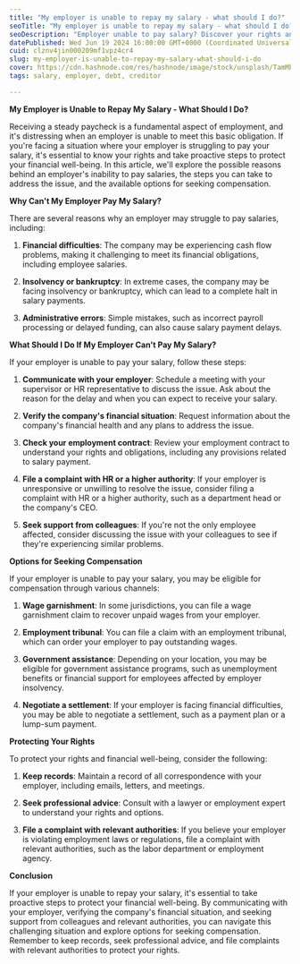 ```yaml
---
title: "My employer is unable to repay my salary - what should I do?"
seoTitle: "My employer is unable to repay my salary - what should I do?"
seoDescription: "Employer unable to pay salary? Discover your rights and options for seeking compensation, including wage garnishment, employment tribunals, and government a"
datePublished: Wed Jun 19 2024 16:00:00 GMT+0000 (Coordinated Universal Time)
cuid: clznv4jin000209mf1vpz4cr4
slug: my-employer-is-unable-to-repay-my-salary-what-should-i-do
cover: https://cdn.hashnode.com/res/hashnode/image/stock/unsplash/TamMbr4okv4/upload/a09512c7bb8e2984ccf8939c3f08fee2.jpeg
tags: salary, employer, debt, creditor

---
```


**My Employer is Unable to Repay My Salary - What Should I Do?**

Receiving a steady paycheck is a fundamental aspect of employment, and it's distressing when an employer is unable to meet this basic obligation. If you're facing a situation where your employer is struggling to pay your salary, it's essential to know your rights and take proactive steps to protect your financial well-being. In this article, we'll explore the possible reasons behind an employer's inability to pay salaries, the steps you can take to address the issue, and the available options for seeking compensation.

**Why Can't My Employer Pay My Salary?**

There are several reasons why an employer may struggle to pay salaries, including:

1. **Financial difficulties**: The company may be experiencing cash flow problems, making it challenging to meet its financial obligations, including employee salaries.
    
2. **Insolvency or bankruptcy**: In extreme cases, the company may be facing insolvency or bankruptcy, which can lead to a complete halt in salary payments.
    
3. **Administrative errors**: Simple mistakes, such as incorrect payroll processing or delayed funding, can also cause salary payment delays.
    

**What Should I Do If My Employer Can't Pay My Salary?**

If your employer is unable to pay your salary, follow these steps:

1. **Communicate with your employer**: Schedule a meeting with your supervisor or HR representative to discuss the issue. Ask about the reason for the delay and when you can expect to receive your salary.
    
2. **Verify the company's financial situation**: Request information about the company's financial health and any plans to address the issue.
    
3. **Check your employment contract**: Review your employment contract to understand your rights and obligations, including any provisions related to salary payment.
    
4. **File a complaint with HR or a higher authority**: If your employer is unresponsive or unwilling to resolve the issue, consider filing a complaint with HR or a higher authority, such as a department head or the company's CEO.
    
5. **Seek support from colleagues**: If you're not the only employee affected, consider discussing the issue with your colleagues to see if they're experiencing similar problems.
    

**Options for Seeking Compensation**

If your employer is unable to pay your salary, you may be eligible for compensation through various channels:

1. **Wage garnishment**: In some jurisdictions, you can file a wage garnishment claim to recover unpaid wages from your employer.
    
2. **Employment tribunal**: You can file a claim with an employment tribunal, which can order your employer to pay outstanding wages.
    
3. **Government assistance**: Depending on your location, you may be eligible for government assistance programs, such as unemployment benefits or financial support for employees affected by employer insolvency.
    
4. **Negotiate a settlement**: If your employer is facing financial difficulties, you may be able to negotiate a settlement, such as a payment plan or a lump-sum payment.
    

**Protecting Your Rights**

To protect your rights and financial well-being, consider the following:

1. **Keep records**: Maintain a record of all correspondence with your employer, including emails, letters, and meetings.
    
2. **Seek professional advice**: Consult with a lawyer or employment expert to understand your rights and options.
    
3. **File a complaint with relevant authorities**: If you believe your employer is violating employment laws or regulations, file a complaint with relevant authorities, such as the labor department or employment agency.
    

**Conclusion**

If your employer is unable to repay your salary, it's essential to take proactive steps to protect your financial well-being. By communicating with your employer, verifying the company's financial situation, and seeking support from colleagues and relevant authorities, you can navigate this challenging situation and explore options for seeking compensation. Remember to keep records, seek professional advice, and file complaints with relevant authorities to protect your rights.